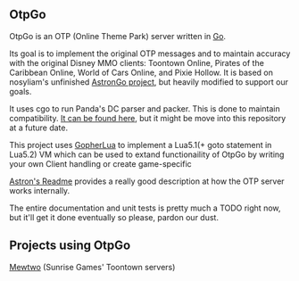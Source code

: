OtpGo
-----

OtpGo is an OTP (Online Theme Park) server written in [Go](https://go.dev/).

Its goal is to implement the original OTP messages and to maintain accuracy with the original Disney MMO clients: Toontown Online, Pirates of the Caribbean Online,
World of Cars Online, and Pixie Hollow.  It is based on nosyliam's unfinished [AstronGo project](https://github.com/nosyliam/AstronGo/), but heavily modified to support our goals.

It uses cgo to run Panda's DC parser and packer.  This is done to maintain compatibility. [It can be found here](https://github.com/LittleToonCat/dcparser-go), but it might be move into this repository at a future date.

This project uses [GopherLua](https://github.com/yuin/gopher-lua) to implement a Lua5.1(+ goto statement in Lua5.2) VM which can be used to extand functionaility of OtpGo by writing your own Client handling or create game-specific

[Astron's Readme](https://github.com/Astron/Astron/blob/master/README.md#overview) provides a really good description at how the OTP server works internally.

The entire documentation and unit tests is pretty much a TODO right now, but it'll get it done eventually so please, pardon our dust.

## Projects using OtpGo ##
[Mewtwo](https://sunrise.games/) (Sunrise Games' Toontown servers)
